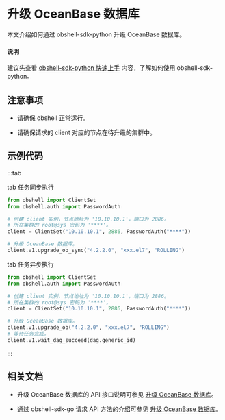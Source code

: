 # 升级 OceanBase 数据库

本文介绍如何通过 obshell-sdk-python 升级 OceanBase 数据库。

<main id="notice" type='explain'>
  <h4>说明</h4>
  <p>建议先查看 <a href='../100.quickstart-of-python.md'>obshell-sdk-python 快速上手</a> 内容，了解如何使用 obshell-sdk-python。</p>
</main>

## 注意事项

* 请确保 obshell 正常运行。

* 请确保请求的 client 对应的节点在待升级的集群中。

## 示例代码

:::tab

tab 任务同步执行

```python
from obshell import ClientSet
from obshell.auth import PasswordAuth

# 创建 client 实例，节点地址为 '10.10.10.1'，端口为 2886。
# 所在集群的 root@sys 密码为 '****'。
client = ClientSet("10.10.10.1", 2886, PasswordAuth("****"))

# 升级 OceanBase 数据库。
client.v1.upgrade_ob_sync("4.2.2.0", "xxx.el7", "ROLLING")
```

tab 任务异步执行

```python
from obshell import ClientSet
from obshell.auth import PasswordAuth

# 创建 client 实例，节点地址为 '10.10.10.1'，端口为 2886。
# 所在集群的 root@sys 密码为 '****'。
client = ClientSet("10.10.10.1", 2886, PasswordAuth("****"))

# 升级 OceanBase 数据库。
client.v1.upgrade_ob("4.2.2.0", "xxx.el7", "ROLLING")
# 等待任务完成。
client.v1.wait_dag_succeed(dag.generic_id)
```

:::

## 相关文档

* 升级 OceanBase 数据库的 API 接口说明可参见 [升级 OceanBase 数据库](../../../400.obshell-api-reference/200.cluster-management/1300.upgrade-oceanbase.md)。

* 通过 obshell-sdk-go 请求 API 方法的介绍可参见 [升级 OceanBase 数据库](../../200.go/200.cluster-management/1300.upgrade-oceanbase-of-go.md)。
